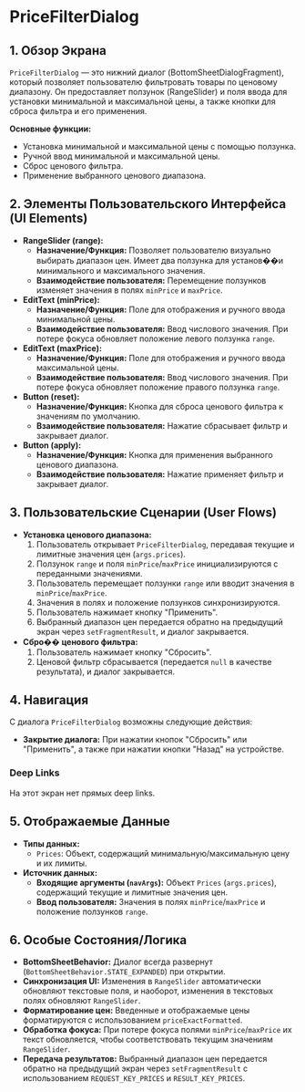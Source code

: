 # PriceFilterDialog

## 1. Обзор Экрана

`PriceFilterDialog` — это нижний диалог (BottomSheetDialogFragment), который позволяет пользователю фильтровать товары по ценовому диапазону. Он предоставляет ползунок (RangeSlider) и поля ввода для установки минимальной и максимальной цены, а также кнопки для сброса фильтра и его применения.

**Основные функции:**
*   Установка минимальной и максимальной цены с помощью ползунка.
*   Ручной ввод минимальной и максимальной цены.
*   Сброс ценового фильтра.
*   Применение выбранного ценового диапазона.

## 2. Элементы Пользовательского Интерфейса (UI Elements)

*   **RangeSlider (range):**
    *   **Назначение/Функция:** Позволяет пользователю визуально выбирать диапазон цен. Имеет два ползунка для установ��и минимального и максимального значения.
    *   **Взаимодействие пользователя:** Перемещение ползунков изменяет значения в полях `minPrice` и `maxPrice`.
*   **EditText (minPrice):**
    *   **Назначение/Функция:** Поле для отображения и ручного ввода минимальной цены.
    *   **Взаимодействие пользователя:** Ввод числового значения. При потере фокуса обновляет положение левого ползунка `range`.
*   **EditText (maxPrice):**
    *   **Назначение/Функция:** Поле для отображения и ручного ввода максимальной цены.
    *   **Взаимодействие пользователя:** Ввод числового значения. При потере фокуса обновляет положение правого ползунка `range`.
*   **Button (reset):**
    *   **Назначение/Функция:** Кнопка для сброса ценового фильтра к значениям по умолчанию.
    *   **Взаимодействие пользователя:** Нажатие сбрасывает фильтр и закрывает диалог.
*   **Button (apply):**
    *   **Назначение/Функция:** Кнопка для применения выбранного ценового диапазона.
    *   **Взаимодействие пользователя:** Нажатие применяет фильтр и закрывает диалог.

## 3. Пользовательские Сценарии (User Flows)

*   **Установка ценового диапазона:**
    1.  Пользователь открывает `PriceFilterDialog`, передавая текущие и лимитные значения цен (`args.prices`).
    2.  Ползунок `range` и поля `minPrice`/`maxPrice` инициализируются с переданными значениями.
    3.  Пользователь перемещает ползунки `range` или вводит значения в `minPrice`/`maxPrice`.
    4.  Значения в полях и положение ползунков синхронизируются.
    5.  Пользователь нажимает кнопку "Применить".
    6.  Выбранный диапазон цен передается обратно на предыдущий экран через `setFragmentResult`, и диалог закрывается.
*   **Сбро�� ценового фильтра:**
    1.  Пользователь нажимает кнопку "Сбросить".
    2.  Ценовой фильтр сбрасывается (передается `null` в качестве результата), и диалог закрывается.

## 4. Навигация

С диалога `PriceFilterDialog` возможны следующие действия:

*   **Закрытие диалога:** При нажатии кнопок "Сбросить" или "Применить", а также при нажатии кнопки "Назад" на устройстве.

### Deep Links

На этот экран нет прямых deep links.

## 5. Отображаемые Данные

*   **Типы данных:**
    *   `Prices`: Объект, содержащий минимальную/максимальную цену и их лимиты.
*   **Источник данных:**
    *   **Входящие аргументы (`navArgs`):** Объект `Prices` (`args.prices`), содержащий текущие и лимитные значения цен.
    *   **Ввод пользователя:** Значения в полях `minPrice`/`maxPrice` и положение ползунков `range`.

## 6. Особые Состояния/Логика

*   **BottomSheetBehavior:** Диалог всегда развернут (`BottomSheetBehavior.STATE_EXPANDED`) при открытии.
*   **Синхронизация UI:** Изменения в `RangeSlider` автоматически обновляют текстовые поля, и наоборот, изменения в текстовых полях обновляют `RangeSlider`.
*   **Форматирование цен:** Введенные и отображаемые цены форматируются с использованием `priceExactFormatted`.
*   **Обработка фокуса:** При потере фокуса полями `minPrice`/`maxPrice` их текст обновляется, чтобы соответствовать текущим значениям `RangeSlider`.
*   **Передача результатов:** Выбранный диапазон цен передается обратно на предыдущий экран через `setFragmentResult` с использованием `REQUEST_KEY_PRICES` и `RESULT_KEY_PRICES`.